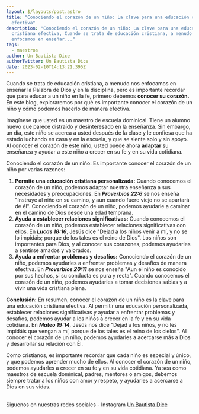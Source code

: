 ```yaml
---
layout: $/layouts/post.astro
title: "Conociendo el corazón de un niño: La clave para una educación cristiana
  efectiva"
description: "Conociendo el corazón de un niño: La clave para una educación
  cristiana efectiva, Cuando se trata de educación cristiana, a menudo nos
  enfocamos en enseñar..."
tags:
  - maestros
author: Un Bautista Dice
authorTwitter: Un Bautista Dice
date: 2023-02-10T14:13:21.395Z
---
```

Cuando se trata de educación cristiana, a menudo nos enfocamos en enseñar la Palabra de Dios y en la disciplina, pero es importante recordar que para educar a un niño en la fe, primero debemos **conocer su corazón.** En este blog, exploraremos por qué es importante conocer el corazón de un niño y cómo podemos hacerlo de manera efectiva.

Imagínese que usted es un maestro de escuela dominical. Tiene un alumno nuevo que parece distraído y desinteresado en la enseñanza. Sin embargo, un día, este niño se acerca a usted después de la clase y le confiesa que ha estado luchando en casa y en la escuela, y que se siente solo y sin apoyo. Al conocer el corazón de este niño, usted puede ahora **adaptar** su enseñanza y ayudar a este niño a crecer en su fe y en su vida cotidiana.

Conociendo el corazón de un niño: Es importante conocer el corazón de un niño por varias razones:

1. **Permite una educación cristiana personalizada:** Cuando conocemos el corazón de un niño, podemos adaptar nuestra enseñanza a sus necesidades y preocupaciones. En ***Proverbios 22:6*** se nos enseña "Instruye al niño en su camino, y aun cuando fuere viejo no se apartará de él". Conociendo el corazón de un niño, podemos ayudarle a caminar en el camino de Dios desde una edad temprana.
2. **Ayuda a establecer relaciones significativas:** Cuando conocemos el corazón de un niño, podemos establecer relaciones significativas con ellos. En ***Lucas 18:16***, Jesús dice "Dejad a los niños venir a mí, y no se lo impidáis; porque de los tales es el reino de Dios". Los niños son importantes para Dios, y al conocer sus corazones, podemos ayudarles a sentirse amados y valorados.
3. **Ayuda a enfrentar problemas y desafíos:** Conociendo el corazón de un niño, podemos ayudarles a enfrentar problemas y desafíos de manera efectiva. En ***Proverbios 20:11*** se nos enseña "Aun el niño es conocido por sus hechos, si su conducta es pura y recta". Cuando conocemos el corazón de un niño, podemos ayudarles a tomar decisiones sabias y a vivir una vida cristiana plena.

**Conclusión:** En resumen, conocer el corazón de un niño es la clave para una educación cristiana efectiva. Al permitir una educación personalizada, establecer relaciones significativas y ayudar a enfrentar problemas y desafíos, podemos ayudar a los niños a crecer en la fe y en su vida cotidiana. En ***Mateo 19:14***, Jesús nos dice "Dejad a los niños, y no les impidáis que vengan a mí, porque de los tales es el reino de los cielos". Al conocer el corazón de un niño, podemos ayudarles a acercarse más a Dios y desarrollar su relación con Él.

Como cristianos, es importante recordar que cada niño es especial y único, y que podemos aprender mucho de ellos. Al conocer el corazón de un niño, podemos ayudarles a crecer en su fe y en su vida cotidiana. Ya sea como maestros de escuela dominical, padres, mentores o amigos, debemos siempre tratar a los niños con amor y respeto, y ayudarles a acercarse a Dios en sus vidas.

\
S﻿iguenos en nuestras redes sociales - Instagram [Un Bautista Dice](https://www.instagram.com/unbautistadice/)